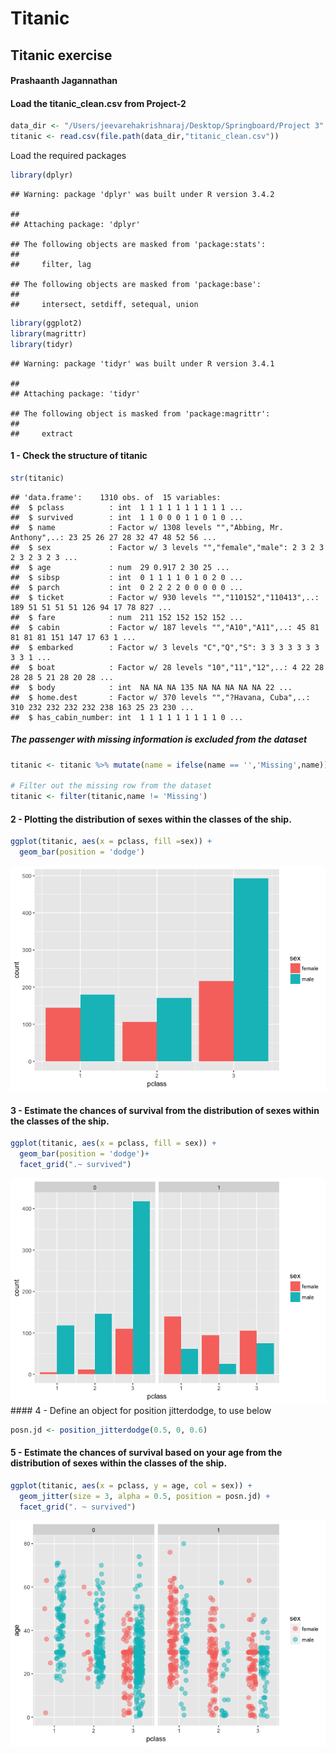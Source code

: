 Titanic
================

Titanic exercise
----------------

#### Prashaanth Jagannathan

#### Load the titanic\_clean.csv from Project-2

``` r
data_dir <- "/Users/jeevarehakrishnaraj/Desktop/Springboard/Project 3"
titanic <- read.csv(file.path(data_dir,"titanic_clean.csv"))
```

Load the required packages

``` r
library(dplyr)
```

    ## Warning: package 'dplyr' was built under R version 3.4.2

    ## 
    ## Attaching package: 'dplyr'

    ## The following objects are masked from 'package:stats':
    ## 
    ##     filter, lag

    ## The following objects are masked from 'package:base':
    ## 
    ##     intersect, setdiff, setequal, union

``` r
library(ggplot2)
library(magrittr)
library(tidyr)
```

    ## Warning: package 'tidyr' was built under R version 3.4.1

    ## 
    ## Attaching package: 'tidyr'

    ## The following object is masked from 'package:magrittr':
    ## 
    ##     extract

#### 1 - Check the structure of titanic

``` r
str(titanic)
```

    ## 'data.frame':    1310 obs. of  15 variables:
    ##  $ pclass          : int  1 1 1 1 1 1 1 1 1 1 ...
    ##  $ survived        : int  1 1 0 0 0 1 1 0 1 0 ...
    ##  $ name            : Factor w/ 1308 levels "","Abbing, Mr. Anthony",..: 23 25 26 27 28 32 47 48 52 56 ...
    ##  $ sex             : Factor w/ 3 levels "","female","male": 2 3 2 3 2 3 2 3 2 3 ...
    ##  $ age             : num  29 0.917 2 30 25 ...
    ##  $ sibsp           : int  0 1 1 1 1 0 1 0 2 0 ...
    ##  $ parch           : int  0 2 2 2 2 0 0 0 0 0 ...
    ##  $ ticket          : Factor w/ 930 levels "","110152","110413",..: 189 51 51 51 51 126 94 17 78 827 ...
    ##  $ fare            : num  211 152 152 152 152 ...
    ##  $ cabin           : Factor w/ 187 levels "","A10","A11",..: 45 81 81 81 81 151 147 17 63 1 ...
    ##  $ embarked        : Factor w/ 3 levels "C","Q","S": 3 3 3 3 3 3 3 3 3 1 ...
    ##  $ boat            : Factor w/ 28 levels "10","11","12",..: 4 22 28 28 28 5 21 28 20 28 ...
    ##  $ body            : int  NA NA NA 135 NA NA NA NA NA 22 ...
    ##  $ home.dest       : Factor w/ 370 levels "","?Havana, Cuba",..: 310 232 232 232 232 238 163 25 23 230 ...
    ##  $ has_cabin_number: int  1 1 1 1 1 1 1 1 1 0 ...

##### The passenger with missing information is excluded from the dataset

``` r
titanic <- titanic %>% mutate(name = ifelse(name == '','Missing',name))

# Filter out the missing row from the dataset 
titanic <- filter(titanic,name != 'Missing')
```

#### 2 - Plotting the distribution of sexes within the classes of the ship.

``` r
ggplot(titanic, aes(x = pclass, fill =sex)) +
  geom_bar(position = 'dodge')
```

![](Titanic_files/figure-markdown_github-ascii_identifiers/unnamed-chunk-5-1.png)

#### 3 - Estimate the chances of survival from the distribution of sexes within the classes of the ship.

``` r
ggplot(titanic, aes(x = pclass, fill = sex)) +
  geom_bar(position = 'dodge')+
  facet_grid(".~ survived")
```

![](Titanic_files/figure-markdown_github-ascii_identifiers/unnamed-chunk-6-1.png) \#\#\#\# 4 - Define an object for position jitterdodge, to use below

``` r
posn.jd <- position_jitterdodge(0.5, 0, 0.6)
```

#### 5 - Estimate the chances of survival based on your age from the distribution of sexes within the classes of the ship.

``` r
ggplot(titanic, aes(x = pclass, y = age, col = sex)) +
  geom_jitter(size = 3, alpha = 0.5, position = posn.jd) +
  facet_grid(". ~ survived")
```

![](Titanic_files/figure-markdown_github-ascii_identifiers/unnamed-chunk-8-1.png)
